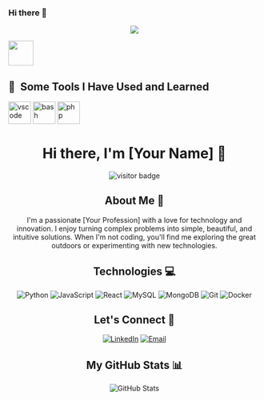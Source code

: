 ### Hi there 👋

<!--
**SelinBaharGundogar/SelinBaharGundogar** is a ✨ _special_ ✨ repository because its `README.md` (this file) appears on your GitHub profile.

Here are some ideas to get you started:

- 🔭 I’m currently working on ...
- 🌱 I’m currently learning ...
- 👯 I’m looking to collaborate on ...
- 🤔 I’m looking for help with ...
- 💬 Ask me about ...
- 📫 How to reach me: ...
- 😄 Pronouns: ...
- ⚡ Fun fact: ...
-->

<p align="center">
  <img src="https://capsule-render.vercel.app/api?text=Hey Everyone!🕹️&animation=fadeIn&type=waving&color=gradient&height=100"/>
</p>
<a href="https://www.instagram.com/thepiyushmalhotra/">
  <img height="50" src="https://user-images.githubusercontent.com/46517096/166974368-9798f39f-1f46-499c-b14e-81f0a3f83a06.png"/>
</a>

<h2> 🚀 &nbsp;Some Tools I Have Used and Learned</h2>
<p align="left">
<img src="https://cdn.jsdelivr.net/gh/devicons/devicon/icons/vscode/vscode-original.svg" alt="vscode" width="45" height="45"/>
<img src="https://cdn.jsdelivr.net/gh/devicons/devicon/icons/bash/bash-original.svg" alt="bash" width="45" height="45"/>
<img src="https://cdn.jsdelivr.net/gh/devicons/devicon/icons/php/php-original.svg" alt="php" width="45" height="45"/>
</p> 

<h1 align="center">Hi there, I'm [Your Name] 👋</h1>

<p align="center">
  <img src="https://visitor-badge.glitch.me/badge?page_id=yourusername.yourusername" alt="visitor badge"/>
</p>

<h2 align="center">About Me 🚀</h2>
<p align="center">
  I'm a passionate [Your Profession] with a love for technology and innovation. I enjoy turning complex problems into simple, beautiful, and intuitive solutions. When I'm not coding, you'll find me exploring the great outdoors or experimenting with new technologies.
</p>

<h2 align="center">Technologies 💻</h2>
<p align="center">
  <!-- Your Languages -->
  <img src="https://img.shields.io/badge/-Python-3776AB?style=flat&logo=python&logoColor=white" alt="Python"/>
  <img src="https://img.shields.io/badge/-JavaScript-F7DF1E?style=flat&logo=javascript&logoColor=black" alt="JavaScript"/>
  <img src="https://img.shields.io/badge/-React-61DAFB?style=flat&logo=react&logoColor=black" alt="React"/>
  <!-- Your Databases -->
  <img src="https://img.shields.io/badge/-MySQL-4479A1?style=flat&logo=mysql&logoColor=white" alt="MySQL"/>
  <img src="https://img.shields.io/badge/-MongoDB-47A248?style=flat&logo=mongodb&logoColor=white" alt="MongoDB"/>
  <!-- Your Tools -->
  <img src="https://img.shields.io/badge/-Git-F05032?style=flat&logo=git&logoColor=white" alt="Git"/>
  <img src="https://img.shields.io/badge/-Docker-2496ED?style=flat&logo=docker&logoColor=white" alt="Docker"/>
</p>

<h2 align="center">Let's Connect 🤝</h2>
<p align="center">
  <a href="https://www.linkedin.com/in/yourprofile/"><img src="https://img.shields.io/badge/-LinkedIn-0077B5?style=flat&logo=Linkedin&logoColor=white" alt="LinkedIn"/></a>
  <a href="mailto:youremail@example.com"><img src="https://img.shields.io/badge/-Email-D14836?style=flat&logo=Gmail&logoColor=white" alt="Email"/></a>
</p>

<h2 align="center">My GitHub Stats 📊</h2>
<p align="center">
  <img src="https://github-readme-stats.vercel.app/api?username=yourusername&show_icons=true&theme=radical" alt="GitHub Stats"/>
</p>

